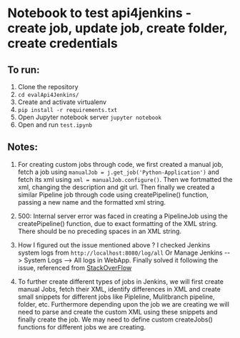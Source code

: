 # Notebook to test api4jenkins - create job, update job, create folder, create credentials

## To run:

1. Clone the repository
2. `cd evalApi4Jenkins/`
3. Create and activate virtualenv
4. `pip install -r requirements.txt`
5. Open Jupyter notebook server `jupyter notebook`
6. Open and run `test.ipynb`


## Notes:

1. For creating custom jobs through code, we first created a manual job, fetch a job using `manualJob = j.get_job('Python-Application')` and fetch its xml using `xml = manualJob.configure()`. Then we fortmatted the xml, changing the description and git url. Then finally we created a similar Pipeline job through code using createPipeline() function, passing a new name and the formatted xml string.

2. 500: Internal server error was faced in creating a PipelineJob using the createPipeline() function, due to exact formatting of the XML string. There should be no preceding spaces in an XML string.

3. How I figured out the issue mentioned above ?
I checked Jenkins system logs from `http://localhost:8080/log/all` Or Manage Jenkins --> System Logs --> All logs in WebApp. Finally solved it following the issue, referenced from [StackOverFlow](https://stackoverflow.com/questions/19889132/error-the-processing-instruction-target-matching-xxmmll-is-not-allowed)

4. To further create different types of jobs in Jenkins, we will first create manual Jobs, fetch their XML, identify differences in XML and create small snippets for different jobs like Pipleline, Mulitbranch pipeline, folder, etc. Furthermore depending upon the job we are creating we will need to parse and create the custom XML using these snippets and finally create the job. We may need to define custom createJobs() functions for different jobs we are creating.